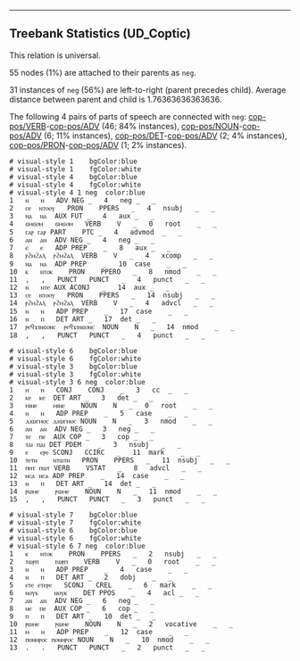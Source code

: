 

--------------------------------------------------------------------------------

## Treebank Statistics (UD_Coptic)

This relation is universal.

55 nodes (1%) are attached to their parents as `neg`.

31 instances of `neg` (56%) are left-to-right (parent precedes child).
Average distance between parent and child is 1.76363636363636.

The following 4 pairs of parts of speech are connected with `neg`: [cop-pos/VERB]()-[cop-pos/ADV]() (46; 84% instances), [cop-pos/NOUN]()-[cop-pos/ADV]() (6; 11% instances), [cop-pos/DET]()-[cop-pos/ADV]() (2; 4% instances), [cop-pos/PRON]()-[cop-pos/ADV]() (1; 2% instances).


~~~ conllu
# visual-style 1	bgColor:blue
# visual-style 1	fgColor:white
# visual-style 4	bgColor:blue
# visual-style 4	fgColor:white
# visual-style 4 1 neg	color:blue
1	ⲛ	ⲛ	ADV	NEG	_	4	neg	_	_
2	ⲥⲉ	ⲛⲧⲟⲟⲩ	PRON	PPERS	_	4	nsubj	_	_
3	ⲛⲁ	ⲛⲁ	AUX	FUT	_	4	aux	_	_
4	ϭⲙϭⲟⲙ	ϭⲙϭⲟⲙ	VERB	V	_	0	root	_	_
5	ⲅⲁⲣ	ⲅⲁⲣ	PART	PTC	_	4	advmod	_	_
6	ⲁⲛ	ⲁⲛ	ADV	NEG	_	4	neg	_	_
7	ⲉ	ⲉ	ADP	PREP	_	8	aux	_	_
8	ⲣϩⲙϩⲁⲗ	ⲣϩⲙϩⲁⲗ	VERB	V	_	4	xcomp	_	_
9	ⲛⲁ	ⲛⲁ	ADP	PREP	_	10	case	_	_
10	ⲕ	ⲛⲧⲟⲕ	PRON	PPERO	_	8	nmod	_	_
11	,	,	PUNCT	PUNCT	_	4	punct	_	_
12	ⲛ	ⲛⲧⲉ	AUX	ACONJ	_	14	aux	_	_
13	ⲥⲉ	ⲛⲧⲟⲟⲩ	PRON	PPERS	_	14	nsubj	_	_
14	ⲣϩⲙϩⲁⲗ	ⲣϩⲙϩⲁⲗ	VERB	V	_	4	advcl	_	_
15	ⲛ	ⲛ	ADP	PREP	_	17	case	_	_
16	ⲛ	ⲡ	DET	ART	_	17	det	_	_
17	ⲣⲉϥϫⲓⲛϭⲟⲛⲥ	ⲣⲉϥϫⲓⲛϭⲟⲛⲥ	NOUN	N	_	14	nmod	_	_
18	,	,	PUNCT	PUNCT	_	4	punct	_	_

~~~


~~~ conllu
# visual-style 6	bgColor:blue
# visual-style 6	fgColor:white
# visual-style 3	bgColor:blue
# visual-style 3	fgColor:white
# visual-style 3 6 neg	color:blue
1	ⲏ	ⲏ	CONJ	CONJ	_	3	cc	_	_
2	ⲕⲉ	ⲕⲉ	DET	ART	_	3	det	_	_
3	ⲙⲓⲛⲉ	ⲙⲓⲛⲉ	NOUN	N	_	0	root	_	_
4	ⲛ	ⲛ	ADP	PREP	_	5	case	_	_
5	ⲇⲓⲱⲅⲙⲟⲥ	ⲇⲓⲱⲅⲙⲟⲥ	NOUN	N	_	3	nmod	_	_
6	ⲁⲛ	ⲁⲛ	ADV	NEG	_	3	neg	_	_
7	ⲧⲉ	ⲡⲉ	AUX	COP	_	3	cop	_	_
8	ⲧⲁⲓ	ⲡⲁⲓ	DET	PDEM	_	3	nsubj	_	_
9	ⲉ	ⲉⲣⲉ	SCONJ	CCIRC	_	11	mark	_	_
10	ⲧⲉⲧⲛ	ⲛⲧⲱⲧⲛ	PRON	PPERS	_	11	nsubj	_	_
11	ⲡⲏⲧ	ⲡⲱⲧ	VERB	VSTAT	_	8	advcl	_	_
12	ⲛⲥⲁ	ⲛⲥⲁ	ADP	PREP	_	14	case	_	_
13	ⲛ	ⲡ	DET	ART	_	14	det	_	_
14	ⲣⲱⲙⲉ	ⲣⲱⲙⲉ	NOUN	N	_	11	nmod	_	_
15	,	,	PUNCT	PUNCT	_	3	punct	_	_

~~~


~~~ conllu
# visual-style 7	bgColor:blue
# visual-style 7	fgColor:white
# visual-style 6	bgColor:blue
# visual-style 6	fgColor:white
# visual-style 6 7 neg	color:blue
1	ⲕ	ⲛⲧⲟⲕ	PRON	PPERS	_	2	nsubj	_	_
2	ⲧⲱⲣⲡ	ⲧⲱⲣⲡ	VERB	V	_	0	root	_	_
3	ⲛ	ⲛ	ADP	PREP	_	4	case	_	_
4	ⲛ	ⲡ	DET	ART	_	2	dobj	_	_
5	ⲉⲧⲉ	ⲉⲧⲉⲣⲉ	SCONJ	CREL	_	6	mark	_	_
6	ⲛⲟⲩⲕ	ⲛⲟⲩⲕ	DET	PPOS	_	4	acl	_	_
7	ⲁⲛ	ⲁⲛ	ADV	NEG	_	6	neg	_	_
8	ⲛⲉ	ⲡⲉ	AUX	COP	_	6	cop	_	_
9	ⲡ	ⲡ	DET	ART	_	10	det	_	_
10	ⲣⲱⲙⲉ	ⲣⲱⲙⲉ	NOUN	N	_	2	vocative	_	_
11	ⲙ	ⲛ	ADP	PREP	_	12	case	_	_
12	ⲡⲟⲛⲏⲣⲟⲥ	ⲡⲟⲛⲏⲣⲟⲥ	NOUN	N	_	10	nmod	_	_
13	.	.	PUNCT	PUNCT	_	2	punct	_	_

~~~



